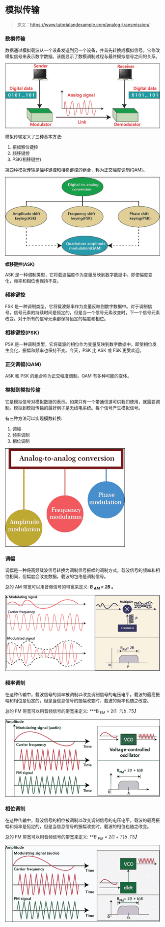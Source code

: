 # 模拟传输

> 原文：<https://www.tutorialandexample.com/analog-transmission/>

### 数模传输

数据通过模拟载波从一个设备发送到另一个设备，并首先转换成模拟信号。它修改模拟信号来表示数字数据。该图显示了数模调制过程与最终模拟信号之间的关系。

![Analog Transmission](img/8039e71629f1518edd4137b92b3345c1.png)

模拟传输定义了三种基本方法:

1.  振幅移位键控
2.  频移键控
3.  PSK(相移键控)

第四种模拟传输是幅移键控和相移键控的组合，称为正交幅度调制(QAM)。

![Analog Transmission](img/2131d7502c8cd85a97c514a5b7017305.png)

**幅移键控(ASK)**

ASK 是一种调制类型，它将载波幅度作为变量反映到数字数据中。即使幅度变化，频率和相位也保持不变。

### 频移键控

FSK 是一种调制类型，它将载波频率作为变量反映到数字数据中。对于调制信号，信号元素的持续时间是恒定的，但是当一个信号元素改变时，下一个信号元素改变。对于所有的信号元素都保持恒定的幅度和相位。

### 相移键控(PSK)

PSK 是一种调制类型，它将载波的相位作为变量反映到数字数据中。即使相位发生变化，振幅和频率也保持不变。今天，PSK 比 ASK 或 FSK 更受欢迎。

### 正交调幅(QAM)

ASK 和 PSK 的组合称为正交幅度调制。QAM 有多种可能的变体。

### 模拟到模拟传输

它是模拟信号对模拟数据的表示。如果只有一个带通信道可供我们使用，就需要调制。模拟到模拟传输的最好例子是无线电系统。每个信号产生模拟信号。

有三种方法可以实现模数转换:

1.  调幅
2.  频率调制
3.  相位调制

![Analog Transmission](img/7f1cc5595a980e7cc331ef1d1ae22a89.png)

### 调幅

调幅是一种将高频载波信号转换为调制信号振幅的调制方式。载波信号的频率和相位相同，但幅度会改变数据。载波的包络是调制信号。

总的 AM 带宽可以用音频信号的带宽来定义: ***B <sub>AM</sub> = 2B* 。**

![Analog Transmission](img/f2469fefba4e99cee791f323741739a3.png)

### 频率调制

在这种传输中，载波信号的频率被调制以改变调制信号的电压电平。载波的最高振幅和相位是恒定的，但是当信息信号的振幅改变时，载波的频率也随之改变。

总的 FM 带宽可以用音频信号的带宽来定义: ***B <sub>FM</sub> = 2(1 *？)b .*T5】**

![Analog Transmission](img/15dd32c081c56d8139885a79baa232a6.png)

### 相位调制

在这种传输中，载波信号的相位被调制以改变调制信号的电压电平。载波的最高振幅和频率是恒定的，但是当信息信号的振幅改变时，载波的相位也随之改变。

总的 FM 带宽可以用音频信号的带宽来定义: ***B <sub>PM</sub> = 2(1 +？)b .*T5】**

![Analog Transmission](img/8baba18ecb929f4668b7a46998d5ae57.png)